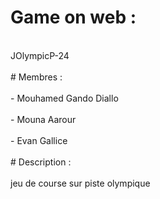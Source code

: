 # Game on web : <br>
<br>
JOlympicP-24 <br>
<br>
# Membres : <br>
<br>
- Mouhamed Gando Diallo <br>
<br>
- Mouna Aarour <br>
<br>
- Evan Gallice <br>
<br>
# Description :<br>
<br>
jeu de course sur piste olympique<br>
 <br>
 
